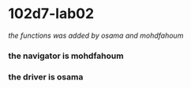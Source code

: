 # 102d7-lab02
*the functions was added by osama and mohdfahoum*
### the navigator is mohdfahoum
### the driver is osama 